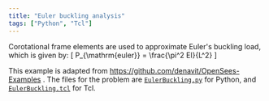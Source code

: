 ```yaml
---
title: "Euler buckling analysis"
tags: ["Python", "Tcl"]
---
```



Corotational frame elements are used to approximate Euler's buckling load,
which is given by:
\[
P_{\mathrm{euler}} = \frac{\pi^2 EI}{L^2}
\]

This example is adapted from https://github.com/denavit/OpenSees-Examples .
The files for the problem are [`EulerBuckling.py`](EulerBuckling.py) for
Python, and [`EulerBuckling.tcl`](EulerBuckling.tcl) for Tcl.

